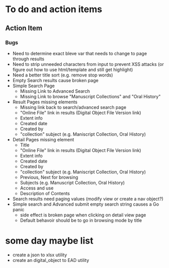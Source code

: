 
# To do and action items

## Action Item

### Bugs

+ Need to determine exact bleve var that needs to change to page through results
+ Need to strip unneeded characters from input to prevent XSS attacks (or figure out how to use html/template and still get highlight)
+ Need a better title sort (e.g. remove stop words)
+ Empty Search results cause broken page
+ Simple Search Page
    + Missing Link to Advanced Search
    + Missing Link to browse "Manuscript Collections" and "Oral History"
+ Result Pages missing elements
    + Missing link back to search/advanced search page
    + "Online File" link in results (Digital Object File Version link)
    + Extent info
    + Created date
    + Created by
    + "collection" subject (e.g. Maniscript Collection, Oral History)
+ Detail Pages missing element
    + Title
    + "Online File" link in results (Digital Object File Version link)
    + Extent info
    + Created date
    + Created by
    + "collection" subject (e.g. Maniscript Collection, Oral History)
    + Previous, Next for browsing
    + Subjects (e.g. Manuscript Collection, Oral History)
    + Access and use
    + Description of Contents
+ Search results need paging values (modify view or create a nav object?)
+ Simple search and Advanced submit empty search string causes a Go panic
    + side effect is broken page when clicking on detail view page
    + Default behavoir should be to go in browsing mode by title

# some day maybe list

+ create a json to xlsx utility
+ create an digital_object to EAD utility

